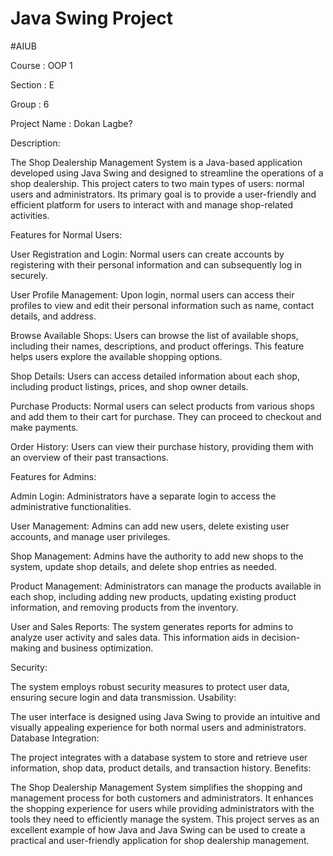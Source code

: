 # Java Swing Project
#AIUB

Course : OOP 1

Section : E

Group : 6

Project Name : Dokan Lagbe?


Description:

The Shop Dealership Management System is a Java-based application developed using Java Swing and designed to streamline the operations of a shop dealership. This project caters to two main types of users: normal users and administrators. Its primary goal is to provide a user-friendly and efficient platform for users to interact with and manage shop-related activities.

Features for Normal Users:

User Registration and Login: Normal users can create accounts by registering with their personal information and can subsequently log in securely.

User Profile Management: Upon login, normal users can access their profiles to view and edit their personal information such as name, contact details, and address.

Browse Available Shops: Users can browse the list of available shops, including their names, descriptions, and product offerings. This feature helps users explore the available shopping options.

Shop Details: Users can access detailed information about each shop, including product listings, prices, and shop owner details.

Purchase Products: Normal users can select products from various shops and add them to their cart for purchase. They can proceed to checkout and make payments.

Order History: Users can view their purchase history, providing them with an overview of their past transactions.

Features for Admins:

Admin Login: Administrators have a separate login to access the administrative functionalities.

User Management: Admins can add new users, delete existing user accounts, and manage user privileges.

Shop Management: Admins have the authority to add new shops to the system, update shop details, and delete shop entries as needed.

Product Management: Administrators can manage the products available in each shop, including adding new products, updating existing product information, and removing products from the inventory.

User and Sales Reports: The system generates reports for admins to analyze user activity and sales data. This information aids in decision-making and business optimization.

Security:

The system employs robust security measures to protect user data, ensuring secure login and data transmission.
Usability:

The user interface is designed using Java Swing to provide an intuitive and visually appealing experience for both normal users and administrators.
Database Integration:

The project integrates with a database system to store and retrieve user information, shop data, product details, and transaction history.
Benefits:

The Shop Dealership Management System simplifies the shopping and management process for both customers and administrators. It enhances the shopping experience for users while providing administrators with the tools they need to efficiently manage the system. This project serves as an excellent example of how Java and Java Swing can be used to create a practical and user-friendly application for shop dealership management.
